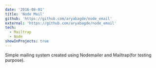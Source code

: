 ```yaml
---
date: '2016-08-01'
title: 'Node Mail'
github: 'https://github.com/aryabagde/node_email'
external: 'https://github.com/aryabagde/node_email'
tech:
  - Mailtrap
  - Node
showInProjects: true
---
```


Simple mailing system created using Nodemailer and Mailtrap(for testing purpose).
